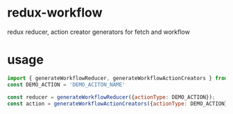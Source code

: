 # redux-workflow

redux reducer, action creator generators for fetch and workflow

# usage

```javascript
import { generateWorkflowReducer, generateWorkflowActionCreators } from 'redux-workflow';
const DEMO_ACTION = 'DEMO_ACITON_NAME'

const reducer = generateWorkflowReducer({actionType: DEMO_ACTION});
const action = generateWorkflowActionCreators({actionType: DEMO_ACTION});
```